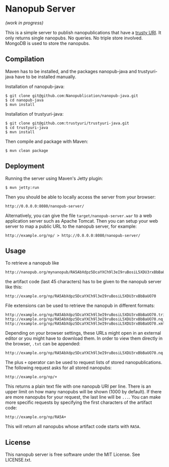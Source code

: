 Nanopub Server
==============

_(work in progress)_

This is a simple server to publish nanopublications that have a
[trusty URI](http://arxiv.org/abs/1401.5775). It only returns single nanopubs.
No queries. No triple store involved. MongoDB is used to store the nanopubs.


Compilation
-----------

Maven has to be installed, and the packages nanopub-java and trustyuri-java
have to be installed manually.

Installation of nanopub-java:

    $ git clone git@github.com:Nanopublication/nanopub-java.git
    $ cd nanopub-java
    $ mvn install

Installation of trustyuri-java:

    $ git clone git@github.com:trustyuri/trustyuri-java.git
    $ cd trustyuri-java
    $ mvn install

Then compile and package with Maven:

    $ mvn clean package


Deployment
----------

Running the server using Maven's Jetty plugin:

    $ mvn jetty:run

Then you should be able to locally access the server from your browser:

    http://0.0.0.0:8080/nanopub-server/

Alternatively, you can give the file `target/nanopub-server.war` to a web
application server such as Apache Tomcat. Then you can setup your web
server to map a public URL to the nanopub server, for example:

    http://example.org/np/ > http://0.0.0.0:8080/nanopub-server/


Usage
-----

To retrieve a nanopub like

    http://nanopub.org/mynanopub/RA5AbXdpz5DcaYXCh9l3eI9ruBosiL5XDU3rxBbBaUO70

the artifact code (last 45 characters) has to be given to the nanopub server
like this:

    http://example.org/np/RA5AbXdpz5DcaYXCh9l3eI9ruBosiL5XDU3rxBbBaUO70

File extensions can be used to retrieve the nanopub in different formats:

    http://example.org/np/RA5AbXdpz5DcaYXCh9l3eI9ruBosiL5XDU3rxBbBaUO70.trig
    http://example.org/np/RA5AbXdpz5DcaYXCh9l3eI9ruBosiL5XDU3rxBbBaUO70.nq
    http://example.org/np/RA5AbXdpz5DcaYXCh9l3eI9ruBosiL5XDU3rxBbBaUO70.xml

Depending on your browser settings, these URLs might open in an external editor
or you might have to download them. In order to view them directly in the
browser, `.txt` can be appended:

    http://example.org/np/RA5AbXdpz5DcaYXCh9l3eI9ruBosiL5XDU3rxBbBaUO70.nq.txt

The plus `+` operator can be used to request lists of stored nanopublications.
The following request asks for all stored nanopubs:

    http://example.org/np/+

This returns a plain text file with one nanopub URI per line. There is an upper
limit on how many nanopubs will be shown (1000 by default). If there are more
nanopubs for your request, the last line will be `...`. You can make more
specific requests by specifying the first characters of the artifact code:

    http://example.org/np/RA5A+

This will return all nanopubs whose artifact code starts with `RA5A`.


License
-------

This nanopub server is free software under the MIT License. See LICENSE.txt.
